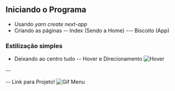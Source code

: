 ## Iniciando o Programa

- Usando *yarn create next-app*
- Criando as páginas
-- Index (Sendo a Home)
--- Biscoito (App)

### Estilização simples 

- Deixando ao centro tudo
-- Hover e Direcionamento
![Hover](https://media.giphy.com/media/bYNHUPd2ZAc019XylI/giphy.gif)

--

-- Link para Projeto!
![Gif Menu](https://media.giphy.com/media/qW5ce8TbUnOnej3Shn/giphy.gif)
